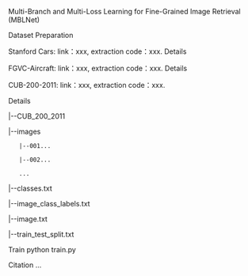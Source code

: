 Multi-Branch and Multi-Loss Learning for Fine-Grained Image Retrieval (MBLNet)

Dataset Preparation

Stanford Cars: link：xxx, extraction code：xxx.
Details

FGVC-Aircraft: link：xxx, extraction code：xxx.
Details

CUB-200-2011: link：xxx, extraction code：xxx.

Details

|--CUB_200_2011 

  |--images 
  
       |--001...
       
       |--002... 
       
       ... 
       
  |--classes.txt 
  
  |--image_class_labels.txt 
  
  |--image.txt 
  
  |--train_test_split.txt
  
Train
python train.py

Citation
...
